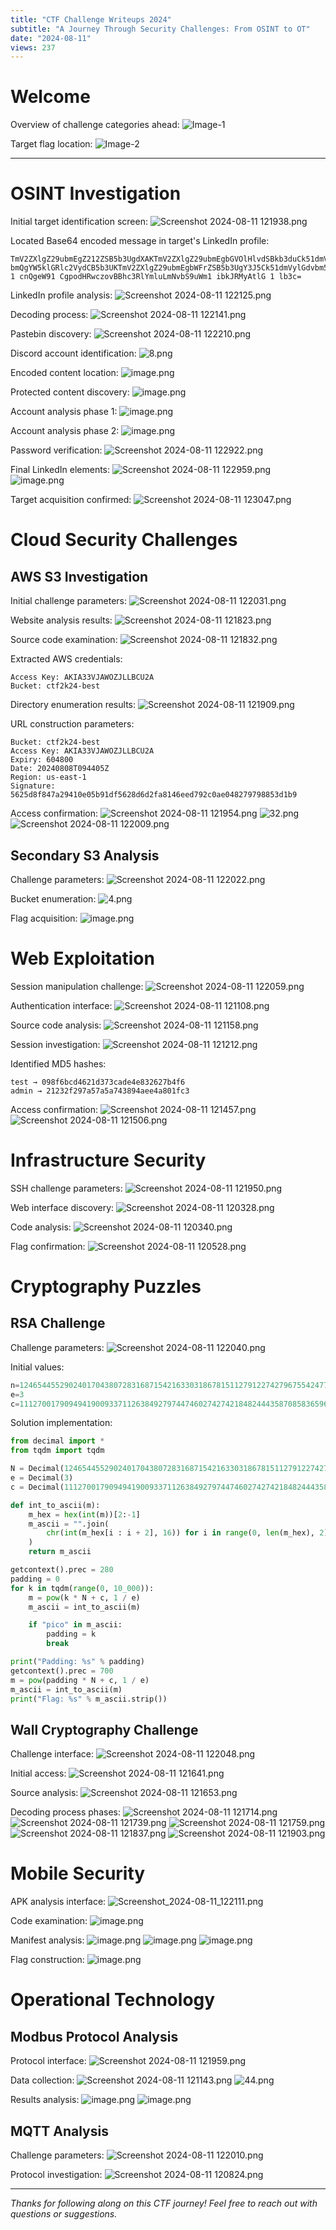```yaml
---
title: "CTF Challenge Writeups 2024"
subtitle: "A Journey Through Security Challenges: From OSINT to OT"
date: "2024-08-11"
views: 237
---
```


# Welcome

Overview of challenge categories ahead:
![Image-1](image/6.png)

Target flag location:
![Image-2](image/7.png)

---

# OSINT Investigation

Initial target identification screen:
![Screenshot 2024-08-11 121938.png](image/30.png)

Located Base64 encoded message in target's LinkedIn profile:
```plaintext
TmV2ZXlgZ29ubmEgZ212ZSB5b3UgdXAKTmV2ZXlgZ29ubmEgbGVOlHlvdSBkb3duCk51dmVylGdvbm5hlHJ1 bmQgYW5klGRlc2VydCB5b3UKTmV2ZXlgZ29ubmEgbWFrZSB5b3UgY3J5Ck51dmVylGdvbm5hlHNheSBnb29kYnllCk51dmVylGdvbm5hlHRlbGwgYSBsaWUgYW5klGh 1 cnQgeW91 CgpodHRwczovBBhc3RlYmluLmNvbS9uWm1 ibkJRMyAtlG 1 lb3c=
```

LinkedIn profile analysis:
![Screenshot 2024-08-11 122125.png](image/57.png)

Decoding process:
![Screenshot 2024-08-11 122141.png](image/25.png)

Pastebin discovery:
![Screenshot 2024-08-11 122210.png](image/14.png)

Discord account identification:
![8.png](image/8.png)

Encoded content location:
![image.png](image/9.png)

Protected content discovery:
![image.png](image/10.png)

Account analysis phase 1:
![image.png](image/11.png)

Account analysis phase 2:
![image.png](image/12.png)

Password verification:
![Screenshot 2024-08-11 122922.png](image/15.png)

Final LinkedIn elements:
![Screenshot 2024-08-11 122959.png](image/16.png)
![image.png](image/13.png)

Target acquisition confirmed:
![Screenshot 2024-08-11 123047.png](image/39.png)

# Cloud Security Challenges

## AWS S3 Investigation

Initial challenge parameters:
![Screenshot 2024-08-11 122031.png](image/1.png)

Website analysis results:
![Screenshot 2024-08-11 121823.png](image/2.png)

Source code examination:
![Screenshot 2024-08-11 121832.png](image/21.png)

Extracted AWS credentials:
```plaintext
Access Key: AKIA33VJAWOZJLLBCU2A
Bucket: ctf2k24-best
```

Directory enumeration results:
![Screenshot 2024-08-11 121909.png](image/20.png)

URL construction parameters:
```plaintext
Bucket: ctf2k24-best
Access Key: AKIA33VJAWOZJLLBCU2A
Expiry: 604800
Date: 20240808T094405Z
Region: us-east-1
Signature: 5625d8f847a29410e05b91df5628d6d2fa8146eed792c0ae048279798853d1b9
```

Access confirmation:
![Screenshot 2024-08-11 121954.png](image/46.png)
![32.png](image/32.png)
![Screenshot 2024-08-11 122009.png](image/3.png)

## Secondary S3 Analysis
Challenge parameters:
![Screenshot 2024-08-11 122022.png](image/51.png)

Bucket enumeration:
![4.png](image/4.png)

Flag acquisition:
![image.png](image/5.png)

# Web Exploitation

Session manipulation challenge:
![Screenshot 2024-08-11 122059.png](image/56.png)

Authentication interface:
![Screenshot 2024-08-11 121108.png](image/17.png)

Source code analysis:
![Screenshot 2024-08-11 121158.png](image/50.png)

Session investigation:
![Screenshot 2024-08-11 121212.png](image/36.png)

Identified MD5 hashes:
```plaintext
test → 098f6bcd4621d373cade4e832627b4f6
admin → 21232f297a57a5a743894aee4a801fc3
```

Access confirmation:
![Screenshot 2024-08-11 121457.png](image/28.png)
![Screenshot 2024-08-11 121506.png](image/31.png)

# Infrastructure Security

SSH challenge parameters:
![Screenshot 2024-08-11 121950.png](image/55.png)

Web interface discovery:
![Screenshot 2024-08-11 120328.png](image/34.png)

Code analysis:
![Screenshot 2024-08-11 120340.png](image/53.png)

Flag confirmation:
![Screenshot 2024-08-11 120528.png](image/23.png)

# Cryptography Puzzles

## RSA Challenge
Challenge parameters:
![Screenshot 2024-08-11 122040.png](image/54.png)

Initial values:
```python
n=124654455290240170438072831687154216330318678151127912274279675542477378324205547190448356708255017687037267403854771170485302392671467974951403923256433631043504787586559727625072674672756729381597771352105733117303538360769540765664178969569213281846028712352533347099724394655235654023223677262377960566427
e=3
c=11127001790949419009337112638492797447460274274218482444358708583659626034144288836997001734324915439994099506833199252902923750945134774986248955381033641128827831707738209340996252344658078512599270181951581644119582075332702905417250405953125
```

Solution implementation:
```python
from decimal import *
from tqdm import tqdm

N = Decimal(124654455290240170438072831687154216330318678151127912274279675542477378324205547190448356708255017687037267403854771170485302392671467974951403923256433631043504787586559727625072674672756729381597771352105733117303538360769540765664178969569213281846028712352533347099724394655235654023223677262377960566427)
e = Decimal(3)
c = Decimal(11127001790949419009337112638492797447460274274218482444358708583659626034144288836997001734324915439994099506833199252902923750945134774986248955381033641128827831707738209340996252344658078512599270181951581644119582075332702905417250405953125)

def int_to_ascii(m):
    m_hex = hex(int(m))[2:-1]
    m_ascii = "".join(
        chr(int(m_hex[i : i + 2], 16)) for i in range(0, len(m_hex), 2)
    )
    return m_ascii

getcontext().prec = 280
padding = 0
for k in tqdm(range(0, 10_000)):
    m = pow(k * N + c, 1 / e)
    m_ascii = int_to_ascii(m)

    if "pico" in m_ascii:
        padding = k
        break

print("Padding: %s" % padding)
getcontext().prec = 700
m = pow(padding * N + c, 1 / e)
m_ascii = int_to_ascii(m)
print("Flag: %s" % m_ascii.strip())
```

## Wall Cryptography Challenge
Challenge interface:
![Screenshot 2024-08-11 122048.png](image/49.png)

Initial access:
![Screenshot 2024-08-11 121641.png](image/37.png)

Source analysis:
![Screenshot 2024-08-11 121653.png](image/35.png)

Decoding process phases:
![Screenshot 2024-08-11 121714.png](image/33.png)
![Screenshot 2024-08-11 121739.png](image/26.png)
![Screenshot 2024-08-11 121759.png](image/58.png)
![Screenshot 2024-08-11 121837.png](image/45.png)
![Screenshot 2024-08-11 121903.png](image/43.png)

# Mobile Security

APK analysis interface:
![Screenshot_2024-08-11_122111.png](image/27.png)

Code examination:
![image.png](image/42.png)

Manifest analysis:
![image.png](image/29.png)
![image.png](image/24.png)
![image.png](image/52.png)

Flag construction:
![image.png](image/22.png)

# Operational Technology

## Modbus Protocol Analysis
Protocol interface:
![Screenshot 2024-08-11 121959.png](image/40.png)

Data collection:
![Screenshot 2024-08-11 121143.png](image/19.png)
![44.png](image/44.png)

Results analysis:
![image.png](image/48.png)
![image.png](image/47.png)

## MQTT Analysis
Challenge parameters:
![Screenshot 2024-08-11 122010.png](image/41.png)

Protocol investigation:
![Screenshot 2024-08-11 120824.png](image/18.png)

---

*Thanks for following along on this CTF journey! Feel free to reach out with questions or suggestions.*